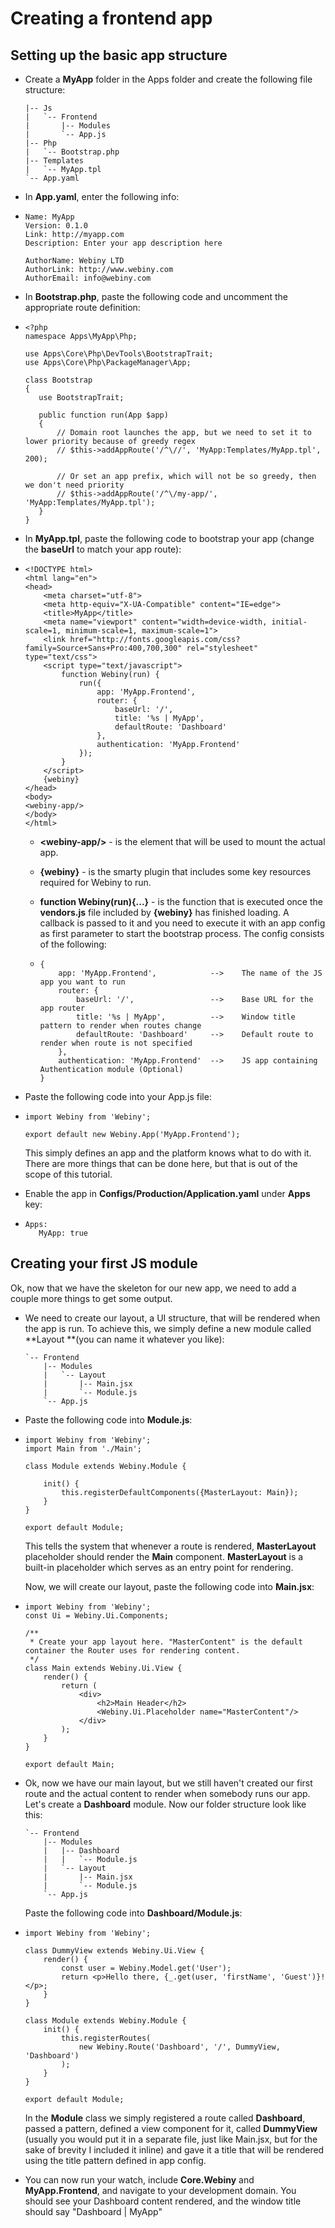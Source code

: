 # Creating a frontend app

## Setting up the basic app structure

* Create a **MyApp** folder in the Apps folder and create the following file structure:

      |-- Js
      |   `-- Frontend
      |       |-- Modules
      |       `-- App.js
      |-- Php
      |   `-- Bootstrap.php
      |-- Templates
      |   `-- MyApp.tpl
      `-- App.yaml


* In **App.yaml**, enter the following info:
* ```
  Name: MyApp
  Version: 0.1.0
  Link: http://myapp.com
  Description: Enter your app description here

  AuthorName: Webiny LTD
  AuthorLink: http://www.webiny.com
  AuthorEmail: info@webiny.com
  ```

* In **Bootstrap.php**, paste the following code and uncomment the appropriate route definition:

* ```
  <?php
  namespace Apps\MyApp\Php;

  use Apps\Core\Php\DevTools\BootstrapTrait;
  use Apps\Core\Php\PackageManager\App;

  class Bootstrap
  {
     use BootstrapTrait;

     public function run(App $app)
     {
         // Domain root launches the app, but we need to set it to lower priority because of greedy regex
         // $this->addAppRoute('/^\//', 'MyApp:Templates/MyApp.tpl', 200);

         // Or set an app prefix, which will not be so greedy, then we don't need priority
         // $this->addAppRoute('/^\/my-app/', 'MyApp:Templates/MyApp.tpl');
     }
  }
  ```


* In **MyApp.tpl**, paste the following code to bootstrap your app \(change the **baseUrl** to match your app route\):
* ```
  <!DOCTYPE html>
  <html lang="en">
  <head>
      <meta charset="utf-8">
      <meta http-equiv="X-UA-Compatible" content="IE=edge">
      <title>MyApp</title>
      <meta name="viewport" content="width=device-width, initial-scale=1, minimum-scale=1, maximum-scale=1">
      <link href="http://fonts.googleapis.com/css?family=Source+Sans+Pro:400,700,300" rel="stylesheet" type="text/css">
      <script type="text/javascript">
          function Webiny(run) {
              run({
                  app: 'MyApp.Frontend',
                  router: {
                      baseUrl: '/',
                      title: '%s | MyApp',
                      defaultRoute: 'Dashboard'
                  },
                  authentication: 'MyApp.Frontend'
              });
          }
      </script>
      {webiny}
  </head>
  <body>
  <webiny-app/>
  </body>
  </html>
  ```

  * **&lt;webiny-app\/&gt;** - is the element that will be used to mount the actual app.

  * **{webiny}** - is the smarty plugin that includes some key resources required for Webiny to run.

  * **function Webiny\(run\){...}** - is the function that is executed once the **vendors.js** file included by **{webiny}** has finished loading. A callback is passed to it and you need to execute it with an app config as first parameter to start the bootstrap process. The config consists of the following:

  * ```
    {
        app: 'MyApp.Frontend',            -->    The name of the JS app you want to run
        router: {
            baseUrl: '/',                 -->    Base URL for the app router
            title: '%s | MyApp',          -->    Window title pattern to render when routes change
            defaultRoute: 'Dashboard'     -->    Default route to render when route is not specified
        },
        authentication: 'MyApp.Frontend'  -->    JS app containing Authentication module (Optional)
    }
    ```



* Paste the following code into your App.js file:
* ```
  import Webiny from 'Webiny';

  export default new Webiny.App('MyApp.Frontend');
  ```

  This simply defines an app and the platform knows what to do with it. There are more things that can be done here, but that is out of the scope of this tutorial.

* Enable the app in **Configs\/Production\/Application.yaml** under **Apps** key:

* ```
  Apps:
     MyApp: true
  ```


## Creating your first JS module

Ok, now that we have the skeleton for our new app, we need to add a couple more things to get some output.

* We need to create our layout, a UI structure, that will be rendered when the app is run. To achieve this, we simply define a new module called **Layout **\(you can name it whatever you like\):


      `-- Frontend
          |-- Modules
          |   `-- Layout
          |       |-- Main.jsx
          |       `-- Module.js
          `-- App.js

* Paste the following code into **Module.js**:

* ```
  import Webiny from 'Webiny';
  import Main from './Main';

  class Module extends Webiny.Module {

      init() {
          this.registerDefaultComponents({MasterLayout: Main});
      }
  }

  export default Module;
  ```

  This tells the system that whenever a route is rendered, **MasterLayout** placeholder should render the **Main** component. **MasterLayout** is a built-in placeholder which serves as an entry point for rendering.

  Now, we will create our layout, paste the following code into **Main.jsx**:

* ```
  import Webiny from 'Webiny';
  const Ui = Webiny.Ui.Components;

  /**
   * Create your app layout here. "MasterContent" is the default container the Router uses for rendering content.
   */
  class Main extends Webiny.Ui.View {
      render() {
          return (
              <div>
                  <h2>Main Header</h2>
                  <Webiny.Ui.Placeholder name="MasterContent"/>
              </div>
          );
      }
  }

  export default Main;
  ```

* Ok, now we have our main layout, but we still haven't created our first route and the actual content to render when somebody runs our app. Let's create a **Dashboard** module. Now our folder structure look like this:

      `-- Frontend
          |-- Modules
          |   |-- Dashboard
          |   |   `-- Module.js
          |   `-- Layout
          |       |-- Main.jsx
          |       `-- Module.js
          `-- App.js

  Paste the following code into **Dashboard\/Module.js**:

* ```
  import Webiny from 'Webiny';

  class DummyView extends Webiny.Ui.View {
      render() {
          const user = Webiny.Model.get('User');
          return <p>Hello there, {_.get(user, 'firstName', 'Guest')}!</p>;
      }
  }

  class Module extends Webiny.Module {
      init() {
          this.registerRoutes(
              new Webiny.Route('Dashboard', '/', DummyView, 'Dashboard')
          );
      }
  }

  export default Module;
  ```

  In the **Module** class we simply registered a route called **Dashboard**, passed a pattern, defined a view component for it, called **DummyView** \(usually you would put it in a separate file, just like Main.jsx, but for the sake of brevity I included it inline\) and gave it a title that will be rendered using the title pattern defined in app config.

* You can now run your watch, include **Core.Webiny** and **MyApp.Frontend**, and navigate to your development domain. You should see your Dashboard content rendered, and the window title should say "Dashboard \| MyApp"


